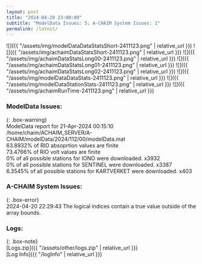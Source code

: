 ```yaml
---
layout: post
title: "2024-04-20 23:00:00"
subtitle: "ModelData Issues: 5; A-CHAIM System Issues: 1"
permalink: /latest/
---
```


![]({{ "/assets/img/modelDataDataStatsShort-2411123.png" | relative_url }})
![]({{ "/assets/img/achaimDataStatsShort-2411123.png" | relative_url }})
![]({{ "/assets/img/achaimDataStatsLong00-2411123.png" | relative_url }})
![]({{ "/assets/img/achaimDataStatsLong01-2411123.png" | relative_url }})
![]({{ "/assets/img/achaimDataStatsLong02-2411123.png" | relative_url }})
![]({{ "/assets/img/modelDataDataStats-2411123.png" | relative_url }})
![]({{ "/assets/img/modelDataStationStats-2411123.png" | relative_url }})
![]({{ "/assets/img/achaimRunTime-2411123.png" | relative_url }})


### ModelData Issues:  
  
{: .box-warning}  
 ModelData report for 21-Apr-2024 00:15:10   
 /home/chaim/ACHAIM_SERVER/A-CHAIM/modelData/2024/112/00/modelData.mat   
 63.8932% of RIO absoprtion values are finite   
 73.4766% of RIO volt values are finite   
 0% of all possible stations for IONO were downloaded. x3932   
 0% of all possible stations for SENTINEL were downloaded. x3387   
 6.3545% of all possible stations for KARTVERKET were downloaded. x403   
  
### A-CHAIM System Issues:  
  
{: .box-error}  
2024-04-20 22:29:43 The logical indices contain a true value outside of the array bounds.  

### Logs:  
  
{: .box-note}  
[Logs.zip]({{ "/assets/other/logs.zip" | relative_url }})  
[Log Info]({{ "/logInfo" | relative_url }})  
